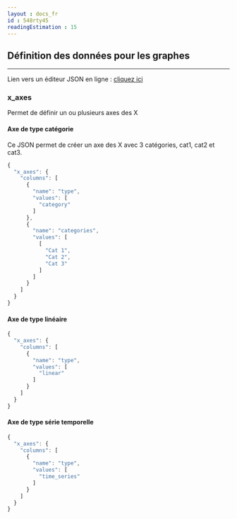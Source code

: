 ```yaml
---
layout : docs_fr
id : 548rty45
readingEstimation : 15
---
```


## Définition des données pour les graphes
------------------------

Lien vers un éditeur JSON en ligne : [cliquez ici](https://jsoneditoronline.org) 


### x_axes
 
Permet de définir un ou plusieurs axes des X

#### Axe de type catégorie

Ce JSON permet de créer un axe des X avec 3 catégories, cat1, cat2 et cat3.
```javascript
{
  "x_axes": {
    "columns": [
      {
        "name": "type",
        "values": [
          "category"
        ]
      },
      {
        "name": "categories",
        "values": [
          [
            "Cat 1",
            "Cat 2",
            "Cat 3"
          ]
        ]
      }
    ]
  }
}
```

#### Axe de type linéaire
```javascript
{
  "x_axes": {
    "columns": [
      {
        "name": "type",
        "values": [
          "linear"
        ]
      }
    ]
  }
}
```

#### Axe de type série temporelle
```javascript
{
  "x_axes": {
    "columns": [
      {
        "name": "type",
        "values": [
          "time_series"
        ]
      }
    ]
  }
}
```




